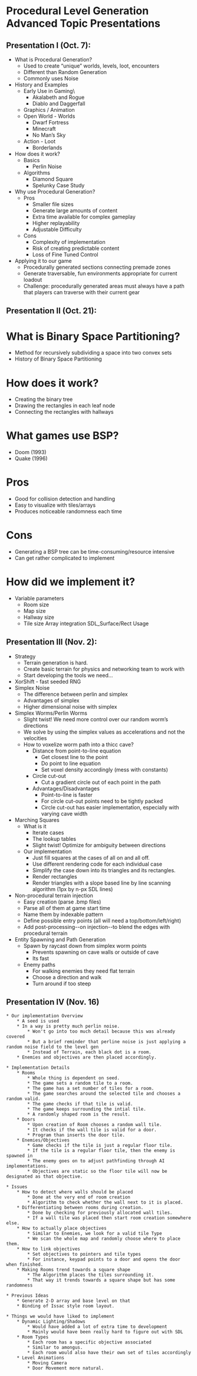 # Procedural Level Generation Advanced Topic Presentations

## Presentation I (Oct. 7):
* What is Procedural Generation?
	* Used to create “unique” worlds, levels, loot, encounters
	* Different than Random Generation
	* Commonly uses Noise
* History and Examples
	* Early Use in Gaming\
		* Akalabeth and Rogue
		* Diablo and Daggerfall
	* Graphics / Animation
	* Open World - Worlds
		* Dwarf Fortress
		* Minecraft
		* No Man’s Sky
	* Action - Loot
		* Borderlands
* How does it work?
	* Basics
		* Perlin Noise
	* Algorithms
		* Diamond Square
		* Spelunky Case Study
* Why use Procedural Generation?
	* Pros
		* Smaller file sizes
		* Generate large amounts of content
		* Extra time available for complex gameplay
		* Higher replayability
		* Adjustable Difficulty
	* Cons
		* Complexity of implementation
		* Risk of creating predictable content
		* Loss of Fine Tuned Control
* Applying it to our game
	* Procedurally generated sections connecting premade zones
	* Generate traversable, fun environments appropriate for current loadout
	* Challenge: procedurally generated areas must always have a path that players can traverse with their current gear

## Presentation II (Oct. 21):
# What is Binary Space Partitioning?
* Method for recursively subdividing a space into two convex sets
* History of Binary Space Partitioning
# How does it work?
* Creating the binary tree
* Drawing the rectangles in each leaf node
* Connecting the rectangles with hallways
# What games use BSP?
* Doom (1993)
* Quake (1996)
# Pros
* Good for collision detection and handling
* Easy to visualize with tiles/arrays
* Produces noticeable randomness each time
# Cons
* Generating a BSP tree can be time-consuming/resource intensive
* Can get rather complicated to implement
# How did we implement it?
* Variable parameters
  * Room size
  * Map size
  * Hallway size
  * Tile size
Array integration
SDL_Surface/Rect Usage


## Presentation III (Nov. 2):

* Strategy
	* Terrain generation is hard.
	* Create basic terrain for physics and networking team to work with
	* Start developing the tools we need…
* XorShift - fast seeded RNG
* Simplex Noise
	* The difference between perlin and simplex
	* Advantages of simplex
	* Higher dimensional noise with simplex
* Simplex Worms/Perlin Worms
	* Slight twist! We need more control over our random worm’s directions
	* We solve by using the simplex values as accelerations and not the velocities
	* How to voxelize worm path into a thicc cave?
		* Distance from point-to-line equation
			* Get closest line to the point
			* Do point to line equation
			* Set voxel density accordingly (mess with constants)
		* Circle cut-out
			* Cut a gradient circle out of each point in the path
		* Advantages/Disadvantages
			* Point-to-line is faster
			* For circle cut-out points need to be tightly packed
			* Circle cut-out has easier implementation, especially with varying cave width
* Marching Squares
	* What is it
		* Iterate cases
		* The lookup tables
		* Slight twist! Optimize for ambiguity between directions
	* Our implementation
		* Just fill squares at the cases of all on and all off.
		* Use different rendering code for each individual case
		* Simplify the case down into its triangles and its rectangles.
		* Render rectangles
		* Render triangles with a slope based line by line scanning algorithm (1px by n-px SDL lines)
* Non-procedural terrain injection
	* Easy creation (parse .bmp files)
	* Parse all of them at game start time
	* Name them by indexable pattern
	* Define possible entry points (all will need a top/bottom/left/right)
	* Add post-processing--on injection--to blend the edges with procedural terrain
* Entity Spawning and Path Generation
	* Spawn by raycast down from simplex worm points
		* Prevents spawning on cave walls or outside of cave
		* Its fast
	* Enemy paths
		* For walking enemies they need flat terrain
		* Choose a direction and walk
		* Turn around if too steep


## Presentation IV (Nov. 16)



	* Our implementation Overview
		* A seed is used 
		* In a way is pretty much perlin noise.
			* Won't go into too much detail because this was already covered
			* But a brief reminder that perline noise is just applying a random noise field to the level gen
			* Instead of Terrain, each black dot is a room.
		* Enemies and objectives are then placed accordingly.
	
	* Implementation Details
		* Rooms
			* Whole thing is dependent on seed.
			* The game sets a random tile to a room.
			* The game has a set number of tiles for a room.
			* The game searches around the selected tile and chooses a random valid.
			* The game checks if that tile is valid.
			* The game keeps surrounding the intial tile.
			* A randomly shaped room is the result.
		* Doors
			* Upon creation of Room chooses a random wall tile.
			* It checks if the wall tile is valid for a door.
			* Program than inserts the door tile.
		* Enemies/Objectives
			* Game checks if the tile is just a regular floor tile.
			* If the tile is a regular floor tile, then the enemy is spawned in
			* The enemy goes on to adjust pathfinding through AI implementations.
			* Objectives are static so the floor tile will now be designated as that objective.
	
	* Issues
		* How to detect where walls should be placed
			* Done at the very end of room creation 
			* Algorithm to check whether the wall next to it is placed.
		* Differentiating between rooms during creation.
			* Done by checking for previously allocated wall tiles.
			* If a wall tile was placed then start room creation somewhere else.
		* How to actually place objectives
			* Similar to Enemies, we look for a valid tile Type
			* We scan the whole map and randomly choose where to place them.
		* How to link objectives
			* Set objectives to pointers and tile types
			* For instance, keypad points to a door and opens the door when finished.
		* Making Rooms trend towards a square shape
			* The Algorithm places the tiles surrounding it.
			* That way it trends towards a square shape but has some randomness
			
	* Previous Ideas
		* Generate 2-D array and base level on that
		* Binding of Issac style room layout.
	
	* Things we would have liked to implement
		* Dynamic Lighting/Shadows
			* Would have added a lot of extra time to development
			* Mainly would have been really hard to figure out with SDL
		* Room Types
			* Each room has a specific objective associated
			* Similar to amongus.
			* Each room would also have their own set of tiles accordingly
		* Level Animations
			* Moving Camera
			* Door Movement more natural.


